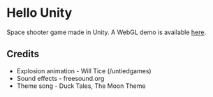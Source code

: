 # Hello Unity

Space shooter game made in Unity. A WebGL demo is available [here](https://rokcej.github.io/hello-unity/webgl-demo).

## Credits

* Explosion animation - Will Tice (/untiedgames)
* Sound effects - freesound.org
* Theme song - Duck Tales, The Moon Theme

